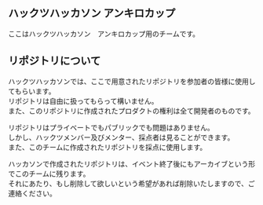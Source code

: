 ## ハックツハッカソン アンキロカップ
ここはハックツハッカソン　アンキロカップ用のチームです。

## リポジトリについて
ハックツハッカソンでは、ここで用意されたリポジトリを参加者の皆様に使用してもらいます。  
リポジトリは自由に扱ってもらって構いません。  
また、このリポジトリに作成されたプロダクトの権利は全て開発者のものです。  
  
リポジトリはプライベートでもパブリックでも問題はありません。  
しかし、ハックツメンバー及びメンター、採点者は見ることができます。  
また、このチームに作成されたリポジトリを採点に使用します。  
  
ハッカソンで作成されたリポジトリは、イベント終了後にもアーカイブという形でこのチームに残ります。  
それにあたり、もし削除して欲しいという希望があれば削除いたしますので、ご連絡ください。  
